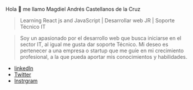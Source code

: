 Hola :wave: me llamo Magdiel Andrés Castellanos de la Cruz

> Learning React js and JavaScript | Desarrollar web JR | Soporte Técnico IT

> Soy un apasionado por el desarrollo web que busca iniciarse en el sector IT, al igual me gusta dar soporte Técnico.
> Mi deseo es pertenecer a una empresa o startup que me guíe en mi crecimiento profesional, a la que pueda aportar mis conocimientos y habilidades.

- [linkedIn](https://www.linkedin.com/in/magdiel-andr%C3%A9s-c-51240412a/)
- [Twitter](https://twitter.com/MagdielAndres05)
- [Instrgram](https://www.instagram.com/magdielandrescastellanos/)
